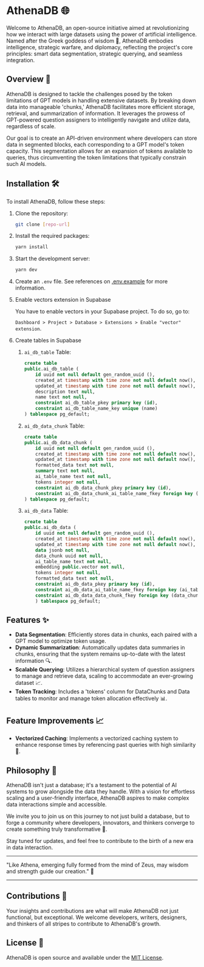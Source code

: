 # AthenaDB 🌐

Welcome to AthenaDB, an open-source initiative aimed at revolutionizing how we interact with large datasets using the power of artificial intelligence. Named after the Greek goddess of wisdom 🦉, AthenaDB embodies intelligence, strategic warfare, and diplomacy, reflecting the project's core principles: smart data segmentation, strategic querying, and seamless integration.

## Overview 📜

AthenaDB is designed to tackle the challenges posed by the token limitations of GPT models in handling extensive datasets. By breaking down data into manageable 'chunks,' AthenaDB facilitates more efficient storage, retrieval, and summarization of information. It leverages the prowess of GPT-powered question assigners to intelligently navigate and utilize data, regardless of scale.

Our goal is to create an API-driven environment where developers can store data in segmented blocks, each corresponding to a GPT model's token capacity. This segmentation allows for an expansion of tokens available to queries, thus circumventing the token limitations that typically constrain such AI models.

## Installation 🛠️

To install AthenaDB, follow these steps:

1.  Clone the repository:

    ```bash
    git clone [repo-url]
    ```

2.  Install the required packages:

    ```bash
    yarn install
    ```

3.  Start the development server:

    ```bash
    yarn dev
    ```

4.  Create an `.env` file. See references on [.env.example](.env.example) for more information.

5.  Enable vectors extension in Supabase

    You have to enable vectors in your Supabase project. To do so, go to:
    
    `Dashboard > Project > Database > Extensions > Enable "vector" extension`.

6.  Create tables in Supabase

    1. `ai_db_table` Table:

       ```sql
       create table
       public.ai_db_table (
           id uuid not null default gen_random_uuid (),
           created_at timestamp with time zone not null default now(),
           updated_at timestamp with time zone not null default now(),
           description text null,
           name text not null,
           constraint ai_db_table_pkey primary key (id),
           constraint ai_db_table_name_key unique (name)
       ) tablespace pg_default;
       ```

    2. `ai_db_data_chunk` Table:

       ```sql
       create table
       public.ai_db_data_chunk (
           id uuid not null default gen_random_uuid (),
           created_at timestamp with time zone not null default now(),
           updated_at timestamp with time zone not null default now(),
           formatted_data text not null,
           summary text not null,
           ai_table_name text not null,
           tokens integer not null,
           constraint ai_db_data_chunk_pkey primary key (id),
           constraint ai_db_data_chunk_ai_table_name_fkey foreign key (ai_table_name) references ai_db_table (name) on delete cascade
       ) tablespace pg_default;
       ```

    3. `ai_db_data` Table:

       ```sql
       create table
       public.ai_db_data (
           id uuid not null default gen_random_uuid (),
           created_at timestamp with time zone not null default now(),
           updated_at timestamp with time zone not null default now(),
           data jsonb not null,
           data_chunk uuid not null,
           ai_table_name text not null,
           embedding public.vector not null,
           tokens integer not null,
           formatted_data text not null,
           constraint ai_db_data_pkey primary key (id),
           constraint ai_db_data_ai_table_name_fkey foreign key (ai_table_name) references ai_db_table (name) on delete cascade,
           constraint ai_db_data_data_chunk_fkey foreign key (data_chunk) references ai_db_data_chunk (id) on delete cascade
           ) tablespace pg_default;
       ```

## Features ✨

- **Data Segmentation**: Efficiently stores data in chunks, each paired with a GPT model to optimize token usage.
- **Dynamic Summarization**: Automatically updates data summaries in chunks, ensuring that the system remains up-to-date with the latest information 🔍.
- **Scalable Querying**: Utilizes a hierarchical system of question assigners to manage and retrieve data, scaling to accommodate an ever-growing dataset 📈.
- **Token Tracking**: Includes a 'tokens' column for DataChunks and Data tables to monitor and manage token allocation effectively 📊.

## Feature Improvements 📈

- **Vectorized Caching**: Implements a vectorized caching system to enhance response times by referencing past queries with high similarity 💨.

## Philosophy 🤔

AthenaDB isn't just a database; it's a testament to the potential of AI systems to grow alongside the data they handle. With a vision for effortless scaling and a user-friendly interface, AthenaDB aspires to make complex data interactions simple and accessible.

We invite you to join us on this journey to not just build a database, but to forge a community where developers, innovators, and thinkers converge to create something truly transformative 💪.

Stay tuned for updates, and feel free to contribute to the birth of a new era in data interaction.

---

"Like Athena, emerging fully formed from the mind of Zeus, may wisdom and strength guide our creation." 🌟

---

## Contributions 🤝

Your insights and contributions are what will make AthenaDB not just functional, but exceptional. We welcome developers, writers, designers, and thinkers of all stripes to contribute to AthenaDB's growth.

## License 📄

AthenaDB is open source and available under the [MIT License](LICENSE).
